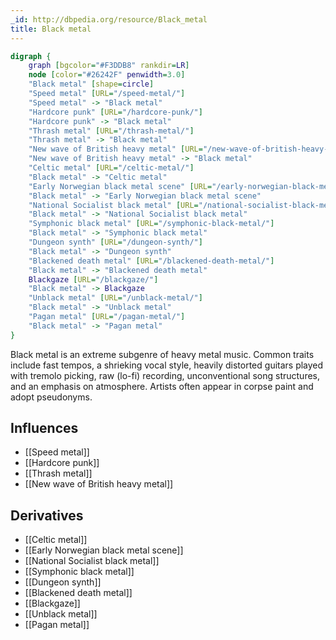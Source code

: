```yaml
---
_id: http://dbpedia.org/resource/Black_metal
title: Black metal
---
```


```dot
digraph {
	graph [bgcolor="#F3DDB8" rankdir=LR]
	node [color="#26242F" penwidth=3.0]
	"Black metal" [shape=circle]
	"Speed metal" [URL="/speed-metal/"]
	"Speed metal" -> "Black metal"
	"Hardcore punk" [URL="/hardcore-punk/"]
	"Hardcore punk" -> "Black metal"
	"Thrash metal" [URL="/thrash-metal/"]
	"Thrash metal" -> "Black metal"
	"New wave of British heavy metal" [URL="/new-wave-of-british-heavy-metal/"]
	"New wave of British heavy metal" -> "Black metal"
	"Celtic metal" [URL="/celtic-metal/"]
	"Black metal" -> "Celtic metal"
	"Early Norwegian black metal scene" [URL="/early-norwegian-black-metal-scene/"]
	"Black metal" -> "Early Norwegian black metal scene"
	"National Socialist black metal" [URL="/national-socialist-black-metal/"]
	"Black metal" -> "National Socialist black metal"
	"Symphonic black metal" [URL="/symphonic-black-metal/"]
	"Black metal" -> "Symphonic black metal"
	"Dungeon synth" [URL="/dungeon-synth/"]
	"Black metal" -> "Dungeon synth"
	"Blackened death metal" [URL="/blackened-death-metal/"]
	"Black metal" -> "Blackened death metal"
	Blackgaze [URL="/blackgaze/"]
	"Black metal" -> Blackgaze
	"Unblack metal" [URL="/unblack-metal/"]
	"Black metal" -> "Unblack metal"
	"Pagan metal" [URL="/pagan-metal/"]
	"Black metal" -> "Pagan metal"
}
```

Black metal is an extreme subgenre of heavy metal music. Common traits include fast tempos, a shrieking vocal style, heavily distorted guitars played with tremolo picking, raw (lo-fi) recording, unconventional song structures, and an emphasis on atmosphere. Artists often appear in corpse paint and adopt pseudonyms.

## Influences
- [[Speed metal]]
- [[Hardcore punk]]
- [[Thrash metal]]
- [[New wave of British heavy metal]]

## Derivatives
- [[Celtic metal]]
- [[Early Norwegian black metal scene]]
- [[National Socialist black metal]]
- [[Symphonic black metal]]
- [[Dungeon synth]]
- [[Blackened death metal]]
- [[Blackgaze]]
- [[Unblack metal]]
- [[Pagan metal]]
